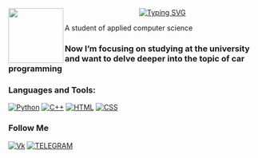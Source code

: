 <div id="header" >
  <img src = "https://media.giphy.com/media/QDjpIL6oNCVZ4qzGs7/giphy.gif?cid=790b7611pzst5iqktbvpdlr01ughtwcu2bkixokkrny26kpw&ep=v1_gifs_search&rid=giphy.gif&ct=g" width = "110" align="left"/>
</div>

 <div class = "a" align="center">
 <a href="https://git.io/typing-svg"><img src="https://readme-typing-svg.demolab.com?font=Fira+Code&weight=400&size=30&pause=1000&color=6D9FFF&background=36FFF600&center=true&vCenter=true&width=720&lines=Hi,+call+me+NaoNao,+it's+more+convenient" alt="Typing SVG" /></a>
 </div> 

 <div> <p> А student of applied computer science </p></div>

### 
### Now I’m focusing on studying at the university and want to delve deeper into the topic of car programming

### Languages and Tools:
[![Python](https://shields.io/badge/-Python-1D405C?style=for-the-badge&logo=python&logoColor=fff)](https://www.python.org)
[![C++](https://shields.io/badge/-C++-659AD2?style=for-the-badge&logo=C%2b%2b&logoColor=fff)](https://www.w3schools.com/cpp/cpp_intro.asp)
[![HTML](https://shields.io/badge/-HTML-F16529?style=for-the-badge&logo=html5&logoColor=fff)](https://www.w3schools.com/html/)
[![CSS](https://shields.io/badge/-CSS-264DE4?style=for-the-badge&logo=css3&logoColor=fff)](https://www.w3schools.com/css/)

### Follow Me
[![Vk](https://shields.io/badge/-Vkontakte-0077FF?style=for-the-badge&logo=Vk&logoColor=fff)](https://vk.com/naonaogh)
[![TELEGRAM](https://shields.io/badge/-TELEGRAM-28A8E9?style=for-the-badge&logo=TELEGRAM&logoColor=fff)](https://t.me/naonaogh)
